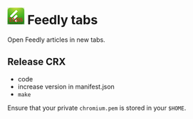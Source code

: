 # ![Feedly tabs icon](images/icon.png) Feedly tabs

Open Feedly articles in new tabs.

## Release CRX

* code
* increase version in manifest.json
* `make`

Ensure that your private `chromium.pem` is stored in your `$HOME`.

